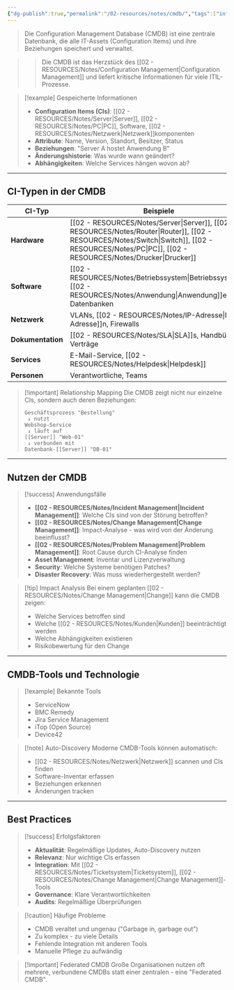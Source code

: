 ```yaml
---
{"dg-publish":true,"permalink":"/02-resources/notes/cmdb/","tags":["informatik/datenbank","informatik/management","GFN/LF06"],"noteIcon":"","updated":"2025-10-24T12:55:33.882+02:00"}
---
```



>Die Configuration Management Database (CMDB) ist eine zentrale Datenbank, die alle IT-Assets (Configuration Items) und ihre Beziehungen speichert und verwaltet.

>>Die CMDB ist das Herzstück des [[02 - RESOURCES/Notes/Configuration Management\|Configuration Management]] und liefert kritische Informationen für viele ITIL-Prozesse.

>[!example] Gespeicherte Informationen
>- **Configuration Items (CIs)**: [[02 - RESOURCES/Notes/Server\|Server]], [[02 - RESOURCES/Notes/PC\|PC]], Software, [[02 - RESOURCES/Notes/Netzwerk\|Netzwerk]]komponenten
>- **Attribute**: Name, Version, Standort, Besitzer, Status
>- **Beziehungen**: "Server A hostet Anwendung B"
>- **Änderungshistorie**: Was wurde wann geändert?
>- **Abhängigkeiten**: Welche Services hängen wovon ab?

---

## CI-Typen in der CMDB

|CI-Typ|Beispiele|
|---|---|
|**Hardware**|[[02 - RESOURCES/Notes/Server\|Server]], [[02 - RESOURCES/Notes/Router\|Router]], [[02 - RESOURCES/Notes/Switch\|Switch]], [[02 - RESOURCES/Notes/PC\|PC]], [[02 - RESOURCES/Notes/Drucker\|Drucker]]|
|**Software**|[[02 - RESOURCES/Notes/Betriebssystem\|Betriebssystem]], [[02 - RESOURCES/Notes/Anwendung\|Anwendung]]en, Datenbanken|
|**Netzwerk**|VLANs, [[02 - RESOURCES/Notes/IP-Adresse\|IP-Adresse]]n, Firewalls|
|**Dokumentation**|[[02 - RESOURCES/Notes/SLA\|SLA]]s, Handbücher, Verträge|
|**Services**|E-Mail-Service, [[02 - RESOURCES/Notes/Helpdesk\|Helpdesk]]|
|**Personen**|Verantwortliche, Teams|

>[!important] Relationship Mapping
>Die CMDB zeigt nicht nur einzelne CIs, sondern auch deren Beziehungen:
>```
>Geschäftsprozess "Bestellung"
>  ↓ nutzt
>Webshop-Service
>  ↓ läuft auf
>[[Server]] "Web-01"
>  ↓ verbunden mit
>Datenbank-[[Server]] "DB-01"
>```

---

## Nutzen der CMDB

>[!success] Anwendungsfälle
>- **[[02 - RESOURCES/Notes/Incident Management\|Incident Management]]**: Welche CIs sind von der Störung betroffen?
>- **[[02 - RESOURCES/Notes/Change Management\|Change Management]]**: Impact-Analyse - was wird von der Änderung beeinflusst?
>- **[[02 - RESOURCES/Notes/Problem Management\|Problem Management]]**: Root Cause durch CI-Analyse finden
>- **Asset Management**: Inventar und Lizenzverwaltung
>- **Security**: Welche Systeme benötigen Patches?
>- **Disaster Recovery**: Was muss wiederhergestellt werden?

>[!tip] Impact Analysis
>Bei einem geplanten [[02 - RESOURCES/Notes/Change Management\|Change]] kann die CMDB zeigen:
>- Welche Services betroffen sind
>- Welche [[02 - RESOURCES/Notes/Kunden\|Kunden]] beeinträchtigt werden
>- Welche Abhängigkeiten existieren
>- Risikobewertung für den Change

---

## CMDB-Tools und Technologie

>[!example] Bekannte Tools
>- ServiceNow
>- BMC Remedy
>- Jira Service Management
>- iTop (Open Source)
>- Device42

>[!note] Auto-Discovery
>Moderne CMDB-Tools können automatisch:
>- [[02 - RESOURCES/Notes/Netzwerk\|Netzwerk]] scannen und CIs finden
>- Software-Inventar erfassen
>- Beziehungen erkennen
>- Änderungen tracken

---

## Best Practices

>[!success] Erfolgsfaktoren
>- **Aktualität**: Regelmäßige Updates, Auto-Discovery nutzen
>- **Relevanz**: Nur wichtige CIs erfassen
>- **Integration**: Mit [[02 - RESOURCES/Notes/Ticketsystem\|Ticketsystem]], [[02 - RESOURCES/Notes/Change Management\|Change Management]]-Tools
>- **Governance**: Klare Verantwortlichkeiten
>- **Audits**: Regelmäßige Überprüfungen

>[!caution] Häufige Probleme
>- CMDB veraltet und ungenau ("Garbage in, garbage out")
>- Zu komplex - zu viele Details
>- Fehlende Integration mit anderen Tools
>- Manuelle Pflege zu aufwändig

>[!important] Federated CMDB
>Große Organisationen nutzen oft mehrere, verbundene CMDBs statt einer zentralen - eine "Federated CMDB".
